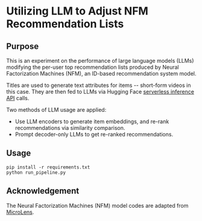 # Utilizing LLM to Adjust NFM Recommendation Lists

## Purpose
This is an experiment on the performance of large language models (LLMs) modifying
the per-user top recommendation lists produced by Neural Factorization Machines (NFM),
an ID-based recommendation system model.

Titles are used to generate text attributes for items -- short-form videos in this case.
They are then fed to LLMs via Hugging Face [serverless inference API](https://huggingface.co/docs/api-inference/en/index) calls.

Two methods of LLM usage are applied:
- Use LLM encoders to generate item embeddings, and re-rank recommendations via similarity comparison.
- Prompt decoder-only LLMs to get re-ranked recommendations.

## Usage
```
pip install -r requirements.txt
python run_pipeline.py
```

## Acknowledgement
The Neural Factorization Machines (NFM) model codes are adapted from [MicroLens](https://github.com/westlake-repl/MicroLens).